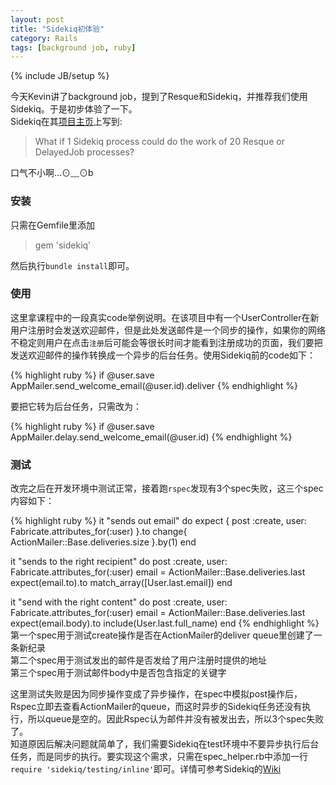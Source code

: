 ```yaml
---
layout: post
title: "Sidekiq初体验"
category: Rails
tags: [background job, ruby]
---
```

{% include JB/setup %}

今天Kevin讲了background job，提到了Resque和Sidekiq，并推荐我们使用Sidekiq。于是初步体验了一下。   
Sidekiq在其[项目主页](http://sidekiq.org/)上写到:
> What if 1 Sidekiq process could do the work of 20 Resque or DelayedJob processes? 

口气不小啊…⊙﹏⊙b


### 安装 ###
只需在Gemfile里添加    
>gem 'sidekiq'   

然后执行`bundle install`即可。   

### 使用 ###
这里拿课程中的一段真实code举例说明。在该项目中有一个UserController在新用户注册时会发送欢迎邮件，但是此处发送邮件是一个同步的操作，如果你的网络不稳定则用户在点击`注册`后可能会等很长时间才能看到注册成功的页面，我们要把发送欢迎邮件的操作转换成一个异步的后台任务。使用Sidekiq前的code如下：    

{% highlight ruby %}
if @user.save
    AppMailer.send_welcome_email(@user.id).deliver
{% endhighlight %}     

要把它转为后台任务，只需改为：    

{% highlight ruby %}
if @user.save
  AppMailer.delay.send_welcome_email(@user.id)
{% endhighlight %} 

### 测试 ###
改完之后在开发环境中测试正常，接着跑`rspec`发现有3个spec失败，这三个spec内容如下：

{% highlight ruby %}
it "sends out email" do
    expect {
        post :create, user: Fabricate.attributes_for(:user)
    }.to change{ ActionMailer::Base.deliveries.size }.by(1)
end

it "sends to the right recipient" do
    post :create, user: Fabricate.attributes_for(:user)
    email = ActionMailer::Base.deliveries.last
    expect(email.to).to match_array([User.last.email])
end

it "send with the right content" do
    post :create, user: Fabricate.attributes_for(:user)
    email = ActionMailer::Base.deliveries.last
    expect(email.body).to include(User.last.full_name)
end
{% endhighlight %}    
第一个spec用于测试create操作是否在ActionMailer的deliver queue里创建了一条新纪录   
第二个spec用于测试发出的邮件是否发给了用户注册时提供的地址    
第三个spec用于测试邮件body中是否包含指定的关键字     
     
这里测试失败是因为同步操作变成了异步操作，在spec中模拟post操作后，Rspec立即去查看ActionMailer的queue，而这时异步的Sidekiq任务还没有执行，所以queue是空的。因此Rspec认为邮件并没有被发出去，所以3个spec失败了。   
知道原因后解决问题就简单了，我们需要Sidekiq在test环境中不要异步执行后台任务，而是同步的执行。要实现这个需求，只需在spec_helper.rb中添加一行`require 'sidekiq/testing/inline'`即可。详情可参考Sidekiq的[Wiki](https://github.com/mperham/sidekiq/wiki/Testing)